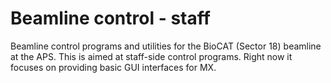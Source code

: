 # Beamline control - staff
Beamline control programs and utilities for the BioCAT (Sector 18) beamline at the APS.
This is aimed at staff-side control programs. Right now it focuses on providing
basic GUI interfaces for MX.
